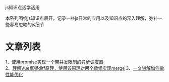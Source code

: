 js知识点活学活用

本系列围绕js知识点展开，记录一些js日常的应用以及知识点的深入理解，弥补一些容易忽略的js细节


# 文章列表
1、[使用promise实现一个带并发限制的异步调度器](https://github.com/apollojie/javascript/issues/4)  
2、[理解Vue框架diff原理，使用该原理对两个数组实现merge](https://github.com/apollojie/javascript/issues/3) 
3、[一文讲解如何做性能优化](https://github.com/apollojie/javascript/issues/5)

